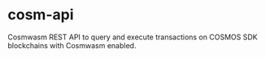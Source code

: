 # cosm-api
Cosmwasm REST API to query and execute transactions on COSMOS SDK blockchains with Cosmwasm enabled.  
